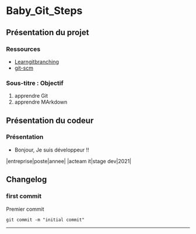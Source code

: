 # Baby_Git_Steps

## Présentation du projet

### Ressources

- [Learngitbranching](https://learngitbranching.js.org/?locale=fr_FR)
- [git-scm](https://git-scm.com/)

### Sous-titre : Objectif

1. apprendre Git
2. apprendre MArkdown

## Présentation du codeur

### Présentation

- Bonjour, Je suis développeur !!
  
|entreprise|poste|annee|
|acteam it|stage dev|2021|

## Changelog

### first commit
Premier commit
```git
git commit -m "initial commit"
```

---------------
###
  